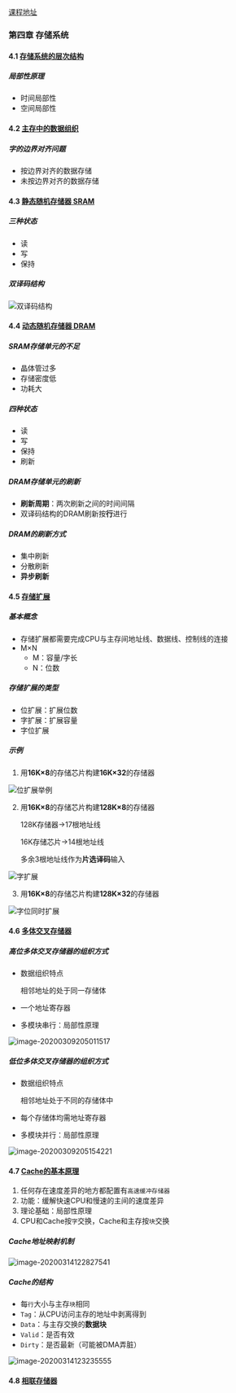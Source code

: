 [课程地址](https://www.icourse163.org/course/HUST-1003159001?tid=1206776230)

### 第四章 存储系统

#### 4.1 [存储系统的层次结构](https://www.icourse163.org/learn/HUST-1003159001?tid=1206776230#/learn/content?type=detail&id=1211610884&sm=1)

##### 局部性原理

- 时间局部性
- 空间局部性

#### 4.2 [主存中的数据组织](https://www.icourse163.org/learn/HUST-1003159001?tid=1206776230#/learn/content?type=detail&id=1211610885&sm=1)

##### 字的边界对齐问题

- 按边界对齐的数据存储
- 未按边界对齐的数据存储

#### 4.3 [静态随机存储器 SRAM](https://www.icourse163.org/learn/HUST-1003159001?tid=1206776230#/learn/content?type=detail&id=1211610886&sm=1)

##### 三种状态

- 读
- 写
- 保持

##### 双译码结构

![双译码结构](image-20200309183316607.png)

#### 4.4 [动态随机存储器 DRAM](https://www.icourse163.org/learn/HUST-1003159001?tid=1206776230#/learn/content?type=detail&id=1211610887&sm=1)

##### SRAM存储单元的不足

- 晶体管过多
- 存储密度低
- 功耗大

##### 四种状态

- 读
- 写
- 保持
- 刷新

##### DRAM存储单元的刷新

- **刷新周期**：两次刷新之间的时间间隔
- 双译码结构的DRAM刷新按**行**进行

##### DRAM的刷新方式

- 集中刷新
- 分散刷新
- **异步刷新**

#### 4.5 [存储扩展](https://www.icourse163.org/learn/HUST-1003159001?tid=1206776230#/learn/content?type=detail&id=1211610888&sm=1)

##### 基本概念

- 存储扩展都需要完成CPU与主存间地址线、数据线、控制线的连接
- M×N
  - M：容量/字长
  - N：位数

##### 存储扩展的类型

- 位扩展：扩展位数
- 字扩展：扩展容量
- 字位扩展

##### 示例

1. 用**16K×8**的存储芯片构建**16K×32**的存储器

![位扩展举例](image-20200309202844676.png)

2. 用**16K×8**的存储芯片构建**128K×8**的存储器

   128K存储器->17根地址线

   16K存储芯片->14根地址线

   多余3根地址线作为**片选译码**输入

![字扩展](image-20200309203429806.png)

3. 用**16K×8**的存储芯片构建**128K×32**的存储器

![字位同时扩展](image-20200309203553021.png)

#### 4.6 [多体交叉存储器](https://www.icourse163.org/learn/HUST-1003159001?tid=1206776230#/learn/content?type=detail&id=1211610890&sm=1)

##### 高位多体交叉存储器的组织方式

- 数据组织特点

  相邻地址的处于同一存储体

- 一个地址寄存器
- 多模块串行：局部性原理

![image-20200309205011517](image-20200309205011517.png)

##### 低位多体交叉存储器的组织方式

- 数据组织特点

  相邻地址处于不同的存储体中

- 每个存储体均需地址寄存器

- 多模块并行：局部性原理

![image-20200309205154221](image-20200309205154221.png)

#### 4.7 [Cache的基本原理](https://www.icourse163.org/learn/HUST-1003159001?tid=1206776230#/learn/content?type=detail&id=1211610891&cid=1214401739&replay=true)

1. 任何存在速度差异的地方都配置有`高速缓冲存储器`
2. 功能：缓解快速CPU和慢速的主间的速度差异
3. 理论基础：局部性原理
4. CPU和Cache按`字`交换，Cache和主存按`块`交换

##### Cache地址映射机制

![image-20200314122827541](image-20200314122827541.png)

##### Cache的结构

- 每`行`大小与主存`块`相同
- `Tag`：从CPU访问主存的地址中剥离得到
- `Data`：与主存交换的**数据块**
- `Valid`：是否有效
- `Dirty`：是否最新（可能被DMA弄脏）

![image-20200314123235555](image-20200314123235555.png)

#### 4.8 [相联存储器](https://www.icourse163.org/learn/HUST-1003159001?tid=1206776230#/learn/content?type=detail&id=1211610892&cid=1214401742&replay=true)